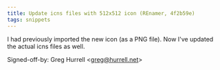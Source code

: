 ```yaml
---
title: Update icns files with 512x512 icon (REnamer, 4f2b59e)
tags: snippets
---
```


I had previously imported the new icon (as a PNG file). Now I've updated the actual icns files as well.

Signed-off-by: Greg Hurrell &lt;greg@hurrell.net&gt;
